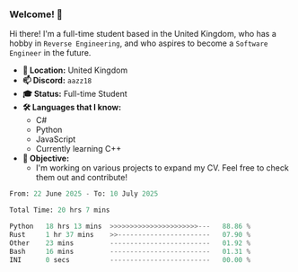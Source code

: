 ### Welcome! 👋

Hi there! I'm a full-time student based in the United Kingdom, who has a hobby in `Reverse Engineering`, and who aspires to become a `Software Engineer` in the future.

- **📍 Location:** United Kingdom
- **📫 Discord:** `aazz18`
- **🎓 Status:** Full-time Student
- **🛠️ Languages that I know:**
  - C#
  - Python
  - JavaScript
  - Currently learning C++
- **🎯 Objective:** 
  - I'm working on various projects to expand my CV. Feel free to check them out and contribute!


<!--START_SECTION:waka-->

```python
From: 22 June 2025 - To: 10 July 2025

Total Time: 20 hrs 7 mins

Python   18 hrs 13 mins  >>>>>>>>>>>>>>>>>>>>>>---   88.86 %
Rust     1 hr 37 mins    >>-----------------------   07.90 %
Other    23 mins         -------------------------   01.92 %
Bash     16 mins         -------------------------   01.31 %
INI      0 secs          -------------------------   00.00 %
```

<!--END_SECTION:waka-->
